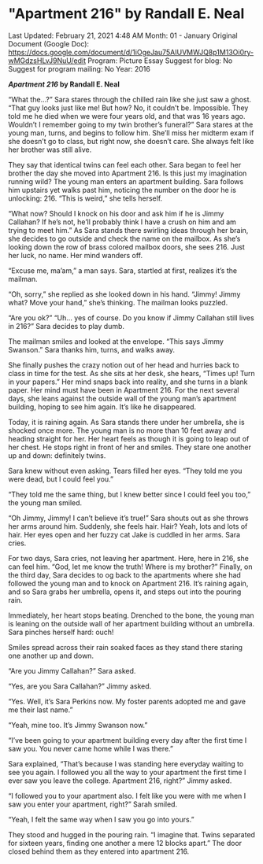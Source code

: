 # "Apartment 216" by Randall E. Neal

Last Updated: February 21, 2021 4:48 AM
Month: 01 - January
Original Document (Google Doc): https://docs.google.com/document/d/1iOgeJau75AIUVMWJQ8p1M13Oi0ry-wMGdzsHLvJ9NuU/edit
Program: Picture Essay
Suggest for blog: No
Suggest for program mailing: No
Year: 2016

***Apartment 216* by Randall E. Neal**

“What the…?” Sara stares through the chilled rain like she just saw a ghost. “That guy looks just like me! But how? No, it couldn’t be. Impossible. They told me he died when we were four years old, and that was 16 years ago. Wouldn’t I remember going to my twin brother’s funeral?” Sara stares at the young man, turns, and begins to follow him. She’ll miss her midterm exam if she doesn’t go to class, but right now, she doesn’t care. She always felt like her brother was still alive.

They say that identical twins can feel each other. Sara began to feel her brother the day she moved into Apartment 216. Is this just my imagination running wild? The young man enters an apartment building. Sara follows him upstairs yet walks past him, noticing the number on the door he is unlocking: 216. “This is weird,” she tells herself.

“What now? Should I knock on his door and ask him if he is Jimmy Callahan? If he’s not, he’ll probably think I have a crush on him and am trying to meet him.” As Sara stands there swirling ideas through her brain, she decides to go outside and check the name on the mailbox. As she’s looking down the row of brass colored mailbox doors, she sees 216. Just her luck, no name. Her mind wanders off.

“Excuse me, ma’am,” a man says. Sara, startled at first, realizes it’s the mailman.

“Oh, sorry,” she replied as she looked down in his hand. “Jimmy! Jimmy what? Move your hand,” she’s thinking. The mailman looks puzzled.

“Are you ok?”	“Uh… yes of course. Do you know if Jimmy Callahan still lives in 216?” Sara decides to play dumb.

The mailman smiles and looked at the envelope. “This says Jimmy Swanson.” Sara thanks him, turns, and walks away.

She finally pushes the crazy notion out of her head and hurries back to class in time for the test. As she sits at her desk, she hears, “Times up! Turn in your papers.” Her mind snaps back into reality, and she turns in a blank paper. Her mind must have been in Apartment 216. For the next several days, she leans against the outside wall of the young man’s apartment building, hoping to see him again. It’s like he disappeared.

Today, it is raining again. As Sara stands there under her umbrella, she is shocked once more. The young man is no more than 10 feet away and heading straight for her. Her heart feels as though it is going to leap out of her chest. He stops right in front of her and smiles. They stare one another up and down: definitely twins.

Sara knew without even asking. Tears filled her eyes. “They told me you were dead, but I could feel you.”

“They told me the same thing, but I knew better since I could feel you too,” the young man smiled.

“Oh Jimmy, Jimmy! I can’t believe it’s true!” Sara shouts out as she throws her arms around him. Suddenly, she feels hair. Hair? Yeah, lots and lots of hair. Her eyes open and her fuzzy cat Jake is cuddled in her arms. Sara cries.

For two days, Sara cries, not leaving her apartment. Here, here in 216, she can feel him. “God, let me know the truth! Where is my brother?” Finally, on the third day, Sara decides to og back to the apartments where she had followed the young man and to knock on Apartment 216. It’s raining again, and so Sara grabs her umbrella, opens it, and steps out into the pouring rain.

Immediately, her heart stops beating. Drenched to the bone, the young man is leaning on the outside wall of her apartment building without an umbrella. Sara pinches herself hard: ouch!

Smiles spread across their rain soaked faces as they stand there staring one another up and down.

“Are you Jimmy Callahan?” Sara asked.

“Yes, are you Sara Callahan?” Jimmy asked.

“Yes. Well, it’s Sara Perkins now. My foster parents adopted me and gave me their last name.”

“Yeah, mine too. It’s Jimmy Swanson now.”

“I’ve been going to your apartment building every day after the first time I saw you. You never came home while I was there.”

Sara explained, “That’s because I was standing here everyday waiting to see you again. I followed you all the way to your apartment the first time I ever saw you leave the college. Apartment 216, right?” Jimmy asked.

“I followed you to your apartment also. I felt like you were with me when I saw you enter your apartment, right?” Sarah smiled.

“Yeah, I felt the same way when I saw you go into yours.”

They stood and hugged in the pouring rain. “I imagine that. Twins separated for sixteen years, finding one another a mere 12 blocks apart.” The door closed behind them as they entered into apartment 216.